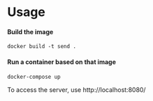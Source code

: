 # Usage

#### Build the image

```
docker build -t send .
```

#### Run a container based on that image
```
docker-compose up
```
To access the server, use http://localhost:8080/